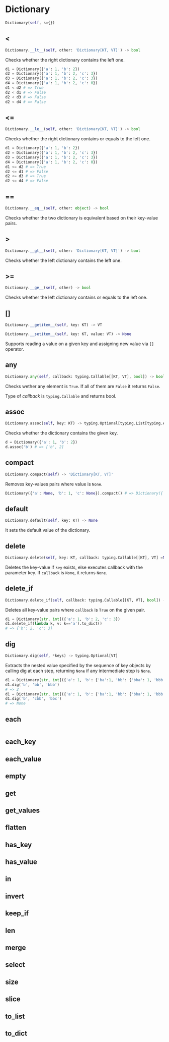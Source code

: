 <h1 id="slender.dictionary.Dictionary">Dictionary</h1>

```python
Dictionary(self, s={})
```

## <

```python
Dictionary.__lt__(self, other: 'Dictionary[KT, VT]') -> bool
```

Checks whether the right dictionary contains the left one.

```python
d1 = Dictionary({'a': 1, 'b': 2})
d2 = Dictionary({'a': 1, 'b': 2, 'c': 3})
d3 = Dictionary({'a': 1, 'b': 2, 'c': 3})
d4 = Dictionary({'a': 1, 'b': 2, 'c': 0})
d1 < d2 # => True
d2 < d1 # => False
d2 < d3 # => False 
d2 < d4 # => False
```

## <=

```python
Dictionary.__le__(self, other: 'Dictionary[KT, VT]') -> bool
```

Checks whether the right dictionary contains or equals to the left one.

```python
d1 = Dictionary({'a': 1, 'b': 2})
d2 = Dictionary({'a': 1, 'b': 2, 'c': 3})
d3 = Dictionary({'a': 1, 'b': 2, 'c': 3})
d4 = Dictionary({'a': 1, 'b': 2, 'c': 0})
d1 <= d2 # => True
d2 <= d1 # => False
d2 <= d3 # => True 
d2 <= d4 # => False
```

## ==

```python
Dictionary.__eq__(self, other: object) -> bool
```

Checks whether the two dictionary is equivalent based on their key-value pairs.

## >

```python
Dictionary.__gt__(self, other: 'Dictionary[KT, VT]') -> bool
```

Checks whether the left dictionary contains the left one.

## >=

```python
Dictionary.__ge__(self, other) -> bool
```

Checks whether the left dictionary contains or equals to the left one.

## []

```python
Dictionary.__getitem__(self, key: KT) -> VT

Dictionary.__setitem__(self, key: KT, value: VT) -> None
```

Supports reading a value on a given key and assigning new value via `[]` operator.

## any

```python
Dictionary.any(self, callback: typing.Callable[[KT, VT], bool]) -> bool
```

Checks wether any element is `True`. If all of them are `False` it returns `False`.

Type of *callback* is `typing.Callable` and returns bool.

## assoc

```python
Dictionary.assoc(self, key: KT) -> typing.Optional[typing.List[typing.Any]]
```

Checks whether the dictionary contains the given key.

```python
d = Dictionary({'a': 1, 'b': 2})
d.assoc('b') # => ['b', 2]
```

## compact

```python
Dictionary.compact(self) -> 'Dictionary[KT, VT]'
```

Removes key-values pairs where value is `None`.

```python
Dictionary({'a': None, 'b': 1, 'c': None}).compact() # => Dictionary({'b': 1})
```

## default

```python
Dictionary.default(self, key: KT) -> None
```

It sets the default value of the dictionary.

## delete

```python
Dictionary.delete(self, key: KT, callback: typing.Callable[[KT], VT] =None) -> typing.Optional[VT]
```

Deletes the key-value if `key` exists, else executes callback with the parameter
key. If `callback` is `None`, it returns `None`.

## delete_if

```python
Dictionary.delete_if(self, callback: typing.Callable[[KT, VT], bool]) -> 'Dictionary[KT, VT]'
```

Deletes all key-value pairs where `callback` is `True` on the given pair.

```python
d1 = Dictionary[str, int]({'a': 1, 'b': 2, 'c': 3})
d1.delete_if(lambda k, v: k=='a').to_dict()
# => {'b': 2, 'c': 3}
```

## dig

```python
Dictionary.dig(self, *keys) -> typing.Optional[VT]
```

Extracts the nested value specified by the sequence of key objects by calling 
dig at each step, returning `None` if any intermediate step is `None`.

```python
d1 = Dictionary[str, int]({'a': 1, 'b': {'ba':1, 'bb': {'bba': 1, 'bbb': 2}}, 'c': 3})
d1.dig('b', 'bb', 'bbb')
# => 2
d1 = Dictionary[str, int]({'a': 1, 'b': {'ba':1, 'bb': {'bba': 1, 'bbb': 2}}, 'c': 3})
d1.dig('b', 'cbb', 'bbc')
# => None
```

## each

```python
```


## each_key

## each_value

## empty

## get

## get_values

## flatten

## has_key

## has_value

## in

## invert

## keep_if

## len 

## merge

## select

## size

## slice

## to_list

## to_dict


